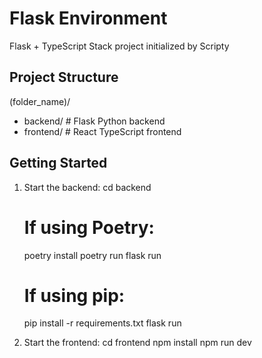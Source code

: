 # Flask Environment

Flask + TypeScript Stack project initialized by Scripty

## Project Structure
(folder_name)/
- backend/         # Flask Python backend
- frontend/        # React TypeScript frontend

## Getting Started

1. Start the backend:
   cd backend
   # If using Poetry:
   poetry install
   poetry run flask run
   # If using pip:
   pip install -r requirements.txt
   flask run

2. Start the frontend:
   cd frontend
   npm install
   npm run dev